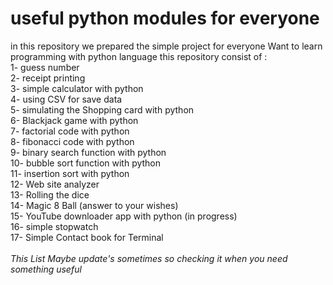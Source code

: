 # useful python modules for everyone <br>
in this repository we prepared the simple project for everyone Want to learn programming with python language
this repository consist of :<br>
1- guess number <br>
2- receipt printing <br>
3- simple calculator with python<br>
4- using CSV for save data<br>
5- simulating the Shopping card with python<br>
6- Blackjack game with python<br>
7- factorial code with python <br>
8- fibonacci code with python<br>
9- binary search function with python<br>
10- bubble sort function with python<br>
11- insertion sort with python<br>
12- Web site analyzer<br>
13- Rolling the dice<br>
14- Magic 8 Ball (answer to your wishes)<br>
15- YouTube downloader app with python (in progress)<br>
16- simple stopwatch<br>
17- Simple Contact book for Terminal<br>
 <br>
*This List Maybe update's sometimes so checking it when you need something useful*<br>
